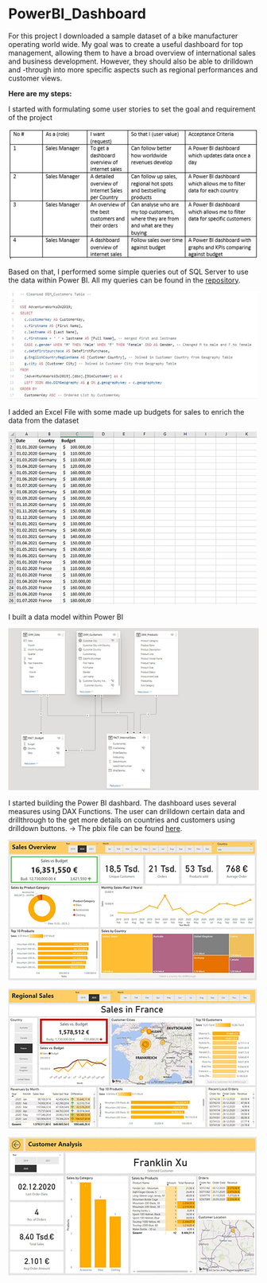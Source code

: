 # PowerBI_Dashboard

For this project I downloaded a sample dataset of a bike manufacturer operating world wide. My goal was to create a useful dashboard for top management, allowing them to have a broad overview of international sales and business development. However, they should also be able to drilldown and -through into more specific aspects such as regional performances and customer views.

**Here are my steps:**

I started with formulating some user stories to set the goal and requirement of the project

![](/images/user_stories.JPG)
<br>


Based on that, I performed some simple queries out of SQL Server to use the data within Power BI. All my queries can be found in the [repository](https://github.com/maxemmrich/PowerBI_Dashboard).


![](/images/sql_query.JPG)
<br>


I added an Excel File with some made up budgets for sales to enrich the data from the dataset


![](/images/sales_budgets.JPG)
<br>


I built a data model within Power BI
<br>

![](/images/data_model.JPG)
<br>


I started building the Power BI dashbard. The dashboard uses several measures using DAX Functions. The user can drilldown certain data and drillthrough to the get more details on countries and customers using drilldown buttons. -> The pbix file can be found [here](https://maxemmrich.github.io/PowerBI_Dashboard/).
<br>

![](/images/DashboardOverview.JPG)
<br>

![](/images/Dashboard_Regional.jpg)
<br>

![](/images/Dashboard_Customer.jpg)
